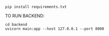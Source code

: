 ```
pip install requirements.txt
```

TO RUN BACKEND:

```
cd backend
uvicorn main:app --host 127.0.0.1 --port 8000
```

